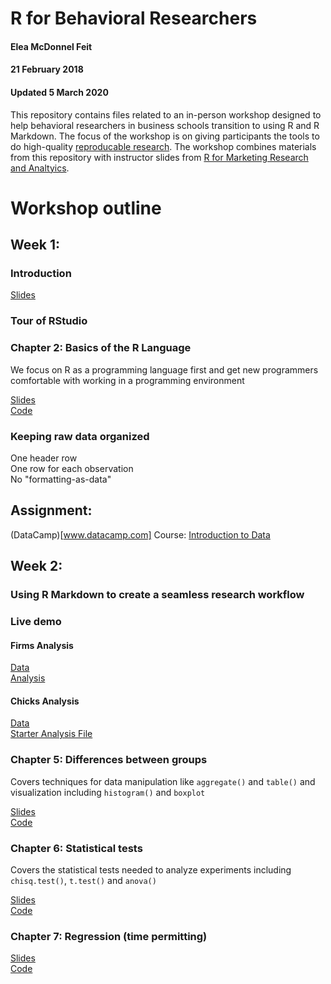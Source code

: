 # R for Behavioral Researchers
#### Elea McDonnel Feit
#### 21 February 2018
#### Updated 5 March 2020

This repository contains files related to an in-person workshop designed to help behavioral researchers in business schools transition to using R and R Markdown.  The focus of the workshop is on giving participants the tools to do high-quality [reproducable research](https://en.wikipedia.org/wiki/Reproducibility#Reproducible_research). The workshop combines materials from this repository with instructor slides from [R for Marketing Research and Analtyics](http://r-marketing.r-forge.r-project.org/).  

# Workshop outline

## Week 1:

### Introduction

[Slides](https://eleafeit.github.io/RforResearch/RforResearch.html)  

### Tour of RStudio  

### Chapter 2: Basics of the R Language  
We focus on R as a programming language first and get new programmers comfortable with working in a programming environment    

[Slides](http://r-marketing.r-forge.r-project.org/Instructor/Chapter2/Chapter2-ChapmanFeit.html#/)    
[Code](http://r-marketing.r-forge.r-project.org/Instructor/Chapter2/Chapter2-ChapmanFeit-slides.R)    

### Keeping raw data organized    
One header row  
One row for each observation    
No "formatting-as-data"  

## Assignment: 
(DataCamp)[www.datacamp.com] Course: [Introduction to Data](https://www.datacamp.com/courses/introduction-to-data)

## Week 2:

### Using R Markdown to create a seamless research workflow  

### Live demo
#### Firms Analysis
[Data](https://eleafeit.github.io/RforResearch/Firms%20Analysis/firms.csv)  
[Analysis](https://eleafeit.github.com/RforResearch/Firms%20Analysis/FirmsAnalysis.Rmd)  

#### Chicks Analysis
[Data](https://eleafeit.github.com/RforResearch/Chicks%20Analysis/rhea.tables.grams.20150626.csv)  
[Starter Analysis File](https://eleafeit.github.com/RforResearch/Chicks%20Analysis/ChicksAnalysis.Rmd)  

### Chapter 5: Differences between groups
Covers techniques for data manipulation like `aggregate()` and `table()` and visualization including `histogram()` and `boxplot`  

[Slides](http://r-marketing.r-forge.r-project.org/Instructor/Chapter5/Chapter5-ChapmanFeit.html#/)  
[Code](http://r-marketing.r-forge.r-project.org/Instructor/Chapter5/Chapter5-ChapmanFeit-slides.R)  

### Chapter 6: Statistical tests
Covers the statistical tests needed to analyze experiments including `chisq.test()`, `t.test()` and `anova()`  

[Slides](http://r-marketing.r-forge.r-project.org/Instructor/Chapter6/Chapter6-ChapmanFeit.html#/)  
[Code](http://r-marketing.r-forge.r-project.org/Instructor/Chapter6/Chapter6-ChapmanFeit-slides.R)  

### Chapter 7: Regression (time permitting)
[Slides](http://r-marketing.r-forge.r-project.org/Instructor/Chapter7/Chapter7-ChapmanFeit.html)   
[Code](http://r-marketing.r-forge.r-project.org/Instructor/Chapter7/Chapter7-ChapmanFeit-slides.R)    


